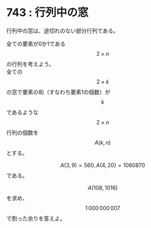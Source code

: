 # 743 : 行列中の窓

行列中の窓は、途切れのない部分行列である。

全ての要素が0か1である$$2 \times n$$の行列を考えよう。\
全ての$$2 \times k$$の窓で要素の和（すなわち要素1の個数）が$$k$$であるような$$2 \times n$$行列の個数を$$A(k, n)$$とする。

$$A(3, 9) = 560, A(4, 20) = 1060870$$である。

$$A(108, 1016)$$を求め、$$1\,000\,000\,007$$で割った余りを答えよ。
